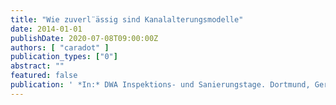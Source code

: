 ```yaml
---
title: "Wie zuverl¨ässig sind Kanalalterungsmodelle"
date: 2014-01-01
publishDate: 2020-07-08T09:00:00Z
authors: [ "caradot" ]
publication_types: ["0"]
abstract: ""
featured: false
publication: ' *In:* DWA Inspektions- und Sanierungstage. Dortmund, Germany. 12-13.11. 2014'
---
```


